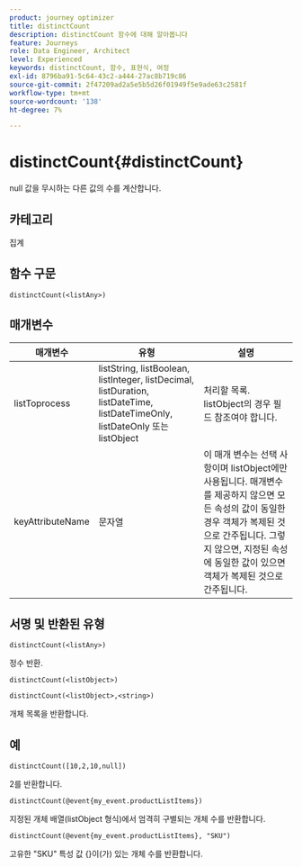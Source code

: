 ```yaml
---
product: journey optimizer
title: distinctCount
description: distinctCount 함수에 대해 알아봅니다
feature: Journeys
role: Data Engineer, Architect
level: Experienced
keywords: distinctCount, 함수, 표현식, 여정
exl-id: 8796ba91-5c64-43c2-a444-27ac8b719c86
source-git-commit: 2f47209ad2a5e5b5d26f01949f5e9ade63c2581f
workflow-type: tm+mt
source-wordcount: '138'
ht-degree: 7%

---
```


# distinctCount{#distinctCount}

null 값을 무시하는 다른 값의 수를 계산합니다.

## 카테고리

집계

## 함수 구문

`distinctCount(<listAny>)`

## 매개변수

| 매개변수 | 유형 | 설명 |
|-----------|------------------|------------------|
| listToprocess | listString, listBoolean, listInteger, listDecimal, listDuration, listDateTime, listDateTimeOnly, listDateOnly 또는 listObject | 처리할 목록. listObject의 경우 필드 참조여야 합니다. |
| keyAttributeName | 문자열 | 이 매개 변수는 선택 사항이며 listObject에만 사용됩니다. 매개변수를 제공하지 않으면 모든 속성의 값이 동일한 경우 객체가 복제된 것으로 간주됩니다. 그렇지 않으면, 지정된 속성에 동일한 값이 있으면 객체가 복제된 것으로 간주됩니다. |

## 서명 및 반환된 유형

`distinctCount(<listAny>)`

정수 반환.

`distinctCount(<listObject>)`

`distinctCount(<listObject>,<string>)`

개체 목록을 반환합니다.


## 예

`distinctCount([10,2,10,null])`

2를 반환합니다.

`distinctCount(@event{my_event.productListItems})`

지정된 개체 배열(listObject 형식)에서 엄격히 구별되는 개체 수를 반환합니다.

`distinctCount(@event{my_event.productListItems}, "SKU")`

고유한 &quot;SKU&quot; 특성 값 {}이(가) 있는 개체 수를 반환합니다.
